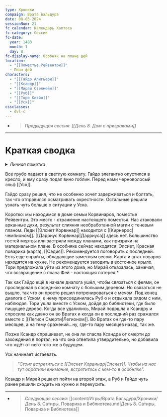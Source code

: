 ```yaml
---
type: Хроники
compaign: Врата Бальдура
date: 08-03-2024
sessionNum: 21
fc_calendar: Календарь Хаптоса
fc-category: Сессии
fc-date:
  year: 1483
  month: 1
  day: 8
fc-display-name: Особняк на плане фей
location:
  - "[[Поместье Рейвентри]]"
  - План фей
characters:
  - "[[Гайдо Алигьери]]"
  - "[[Ксандр]]"
  - "[[Мирай Стелмейн]]"
  - "[[Руб]]"
  - "[[Тори Кляйн]]"
  - "[[Уск]]"
cssclasses:
  - dvl-c
---
```


<!-- QueryToSerialize: LIST without ID "> *Предыдущая сессия*: *" + file.link + "*" From "content/Игры/Врата Бальдура/Хроники" WHERE sessionNum < this.sessionNum SORT sessionNum desc Limit 1 -->
<!-- SerializedQuery: LIST without ID "> *Предыдущая сессия*: *" + file.link + "*" From "content/Игры/Врата Бальдура/Хроники" WHERE sessionNum < this.sessionNum SORT sessionNum desc Limit 1 -->
- > *Предыдущая сессия*: *[[День 8. Дом с призраками]]*
<!-- SerializedQuery END -->
---


# Краткая сводка

<details> <summary><i>Личная пометка</i></summary> <p> Мирай на этом плане слышит какофонию звуков природы, а видимость ограничена</p> </details>

 Все грубо падают в светлую комнату. Гайдо элегантно опустился в кресло, и ему сразу подал вино гоблин. Перед нами черноволосый эльф [[Уск]].
 
Гайдо сразу решил, что не особенно хочет задерживаться и болтать, так что отправился осматривать окрестности. Остальные решили узнать чуть больше о ситуации у Уска.

Коротко: мы находимся в доме семьи Корвинаров, поместье Рейвентри. Это место - отражение настоящего поместья. Нас атаковали арканные духи, результат слияния необработанной магии с теневым планом. Леди [[Элсиет Корвинар]] находится с [[Кирнерос|чемпионом]].
 [[Дарриус Корвинар|Дарриуса]] здесь нет. Большинство гостей мертвы или застряли между планами, как призраки на материальном плане.
В особняке сейчас находятся: Элсиет, Красная повариха (карга), [[Сэдия]]. Рекомендуется поговорить с последней. Есть еще спрайты, обладающие заметным весом. Карга и штат поваров находятся на кухне. Не рекомендуется заходить в восточное крыло. Тори предложила уйти из этого дома, но Мирай отказалась, замечая, что возвращение с плана Фей - настоящая лотерея.*

Так как Гайдо ещё в начале диалога ушёл, чтобы связаться с феями, он проследовал в соседнюю комнату с большим деревом. Но связаться не вышло, так что он просто решил потренироваться с мечом. Под конец диалога с Уском, к нему присоединилась Руб о и отдыхала рядом с ним, наблюдая.
Тори ушла вместе с Уском, дойдя до библиотеки, где было пишущее дерево.
Когда все удалились, Мирай подошла к Ксандру и спросила как давно он во Вратах и когда он в последний раз сражался вместе с [[Легион Смерти|Легионом]]. Во Вратах он где-то пару месяцев, а на тему сражений...ну, где-то пару месяцев назад, так же.

Позже Ксандр спрашивает, не она ли спасла Ксандра от смерти до захождения в портал, на что она ответила утвердительно, но добавила что ждёт от него того же в будущем.

Уск начинает истаевать. 
> *"Стоит встретиться с [[Элсиет Корвинар|Элсиет]]. Чтобы на нас тут обратили внимание, встретитесь с кем-то в особняке".* 

Ксандр и Мирай решают пойти на второй этаж, а Руб и Гайдо чуть ранее решили сходить на кухню и перекусить.


---
<!-- QueryToSerialize: LIST without ID "> *Следующая сессия*: " + file.link From "content/Игры/Врата Бальдура/Хроники" WHERE sessionNum > this.sessionNum SORT sessionNum asc Limit 1 -->
<!-- SerializedQuery: LIST without ID "> *Следующая сессия*: " + file.link From "content/Игры/Врата Бальдура/Хроники" WHERE sessionNum > this.sessionNum SORT sessionNum asc Limit 1 -->
- > *Следующая сессия*: [[content/Игры/Врата Бальдура/Хроники/День 8. Сатиры, Повариха и Библиотека.md|День 8. Сатиры, Повариха и Библиотека]]
<!-- SerializedQuery END -->
